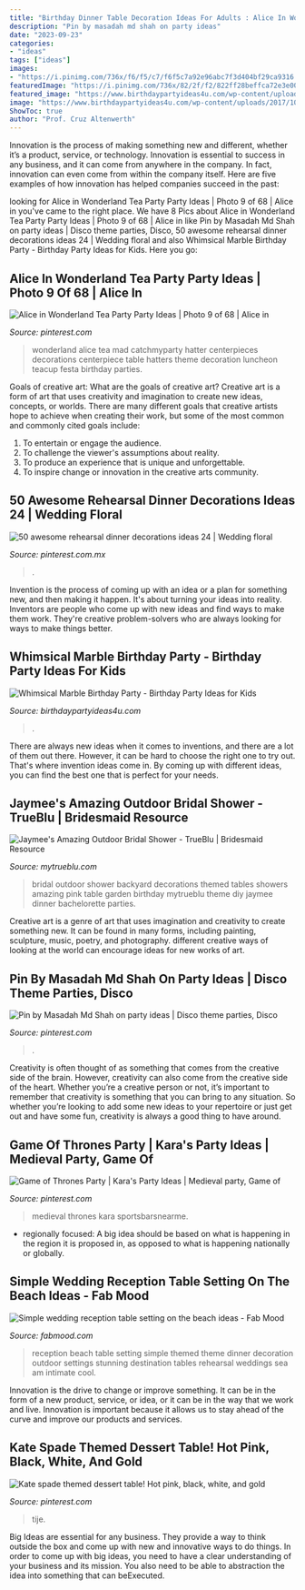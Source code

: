 ```yaml
---
title: "Birthday Dinner Table Decoration Ideas For Adults : Alice In Wonderland Tea Party Party Ideas"
description: "Pin by masadah md shah on party ideas"
date: "2023-09-23"
categories:
- "ideas"
tags: ["ideas"]
images:
- "https://i.pinimg.com/736x/f6/f5/c7/f6f5c7a92e96abc7f3d404bf29ca9316.jpg"
featuredImage: "https://i.pinimg.com/736x/82/2f/f2/822ff28beffca72e3e00a635c737e2b7--wonderland-party-centerpiece-ideas.jpg"
featured_image: "https://www.birthdaypartyideas4u.com/wp-content/uploads/2017/10/Whimsical-Marble-Birthday-Party-Dessert-Table.jpg"
image: "https://www.birthdaypartyideas4u.com/wp-content/uploads/2017/10/Whimsical-Marble-Birthday-Party-Dessert-Table.jpg"
ShowToc: true
author: "Prof. Cruz Altenwerth"
---
```



Innovation is the process of making something new and different, whether it’s a product, service, or technology. Innovation is essential to success in any business, and it can come from anywhere in the company. In fact, innovation can even come from within the company itself. Here are five examples of how innovation has helped companies succeed in the past:

	

		
looking for Alice in Wonderland Tea Party Party Ideas | Photo 9 of 68 | Alice in you've came to the right place. We have 8 Pics about Alice in Wonderland Tea Party Party Ideas | Photo 9 of 68 | Alice in like Pin by Masadah Md Shah on party ideas | Disco theme parties, Disco, 50 awesome rehearsal dinner decorations ideas 24 | Wedding floral and also Whimsical Marble Birthday Party - Birthday Party Ideas for Kids. Here you go:
		
    
## Alice In Wonderland Tea Party Party Ideas | Photo 9 Of 68 | Alice In

<img loading=lazy src="https://i.pinimg.com/736x/82/2f/f2/822ff28beffca72e3e00a635c737e2b7--wonderland-party-centerpiece-ideas.jpg" onerror="this.onerror=null;this.src='https://tse2.mm.bing.net/th?id=OIP.WM175X2H5zG0Od_6JmUxjwHaLH&amp;pid=15.1';" alt="Alice in Wonderland Tea Party Party Ideas | Photo 9 of 68 | Alice in">

_Source: pinterest.com_

>wonderland alice tea mad catchmyparty hatter centerpieces decorations centerpiece table hatters theme decoration luncheon teacup festa birthday parties. 

	

Goals of creative art: What are the goals of creative art?
Creative art is a form of art that uses creativity and imagination to create new ideas, concepts, or worlds. There are many different goals that creative artists hope to achieve when creating their work, but some of the most common and commonly cited goals include: 
1. To entertain or engage the audience.
2. To challenge the viewer's assumptions about reality.
3. To produce an experience that is unique and unforgettable.
4. To inspire change or innovation in the creative arts community.

    
## 50 Awesome Rehearsal Dinner Decorations Ideas 24 | Wedding Floral

<img loading=lazy src="https://i.pinimg.com/736x/f0/57/82/f057825d28d5539edc0694a77cdf2da9.jpg" onerror="this.onerror=null;this.src='https://tse2.mm.bing.net/th?id=OIP.rZ45ME30XdGeQaNEV4h-4AAAAA&amp;pid=15.1';" alt="50 awesome rehearsal dinner decorations ideas 24 | Wedding floral">

_Source: pinterest.com.mx_

>. 

	

Invention is the process of coming up with an idea or a plan for something new, and then making it happen. It's about turning your ideas into reality. Inventors are people who come up with new ideas and find ways to make them work. They're creative problem-solvers who are always looking for ways to make things better.

    
## Whimsical Marble Birthday Party - Birthday Party Ideas For Kids

<img loading=lazy src="https://www.birthdaypartyideas4u.com/wp-content/uploads/2017/10/Whimsical-Marble-Birthday-Party-Dessert-Table.jpg" onerror="this.onerror=null;this.src='https://tse2.mm.bing.net/th?id=OIP.HCnnLEE1OBjj9z8PLRO50AHaJ_&amp;pid=15.1';" alt="Whimsical Marble Birthday Party - Birthday Party Ideas for Kids">

_Source: birthdaypartyideas4u.com_

>. 

	

There are always new ideas when it comes to inventions, and there are a lot of them out there. However, it can be hard to choose the right one to try out. That's where invention ideas come in. By coming up with different ideas, you can find the best one that is perfect for your needs.

    
## Jaymee&#039;s Amazing Outdoor Bridal Shower - TrueBlu | Bridesmaid Resource

<img loading=lazy src="http://mytrueblu.com/wp-content/uploads/2013/03/IMG_0665a.jpg" onerror="this.onerror=null;this.src='https://tse4.mm.bing.net/th?id=OIP.1WdKmiK8zcDr9F0PeIiZnwHaLH&amp;pid=15.1';" alt="Jaymee&#039;s Amazing Outdoor Bridal Shower - TrueBlu | Bridesmaid Resource">

_Source: mytrueblu.com_

>bridal outdoor shower backyard decorations themed tables showers amazing pink table garden birthday mytrueblu theme diy jaymee dinner bachelorette parties. 

	

Creative art is a genre of art that uses imagination and creativity to create something new. It can be found in many forms, including painting, sculpture, music, poetry, and photography. different creative ways of looking at the world can encourage ideas for new works of art.

    
## Pin By Masadah Md Shah On Party Ideas | Disco Theme Parties, Disco

<img loading=lazy src="https://i.pinimg.com/736x/50/b0/55/50b0558a0f92941f75ff1b2a06066dbf--s-party-disco-party.jpg" onerror="this.onerror=null;this.src='https://tse4.mm.bing.net/th?id=OIP.jC9i7gblRA4TVnJgBSN44AHaJ3&amp;pid=15.1';" alt="Pin by Masadah Md Shah on party ideas | Disco theme parties, Disco">

_Source: pinterest.com_

>. 

	

Creativity is often thought of as something that comes from the creative side of the brain. However, creativity can also come from the creative side of the heart. Whether you’re a creative person or not, it’s important to remember that creativity is something that you can bring to any situation. So whether you’re looking to add some new ideas to your repertoire or just get out and have some fun, creativity is always a good thing to have around.

    
## Game Of Thrones Party | Kara&#039;s Party Ideas | Medieval Party, Game Of

<img loading=lazy src="https://i.pinimg.com/736x/f6/f5/c7/f6f5c7a92e96abc7f3d404bf29ca9316.jpg" onerror="this.onerror=null;this.src='https://tse4.mm.bing.net/th?id=OIP.5g5Hmq0-55kwmzi3XcyLEgHaKE&amp;pid=15.1';" alt="Game of Thrones Party | Kara&#039;s Party Ideas | Medieval party, Game of">

_Source: pinterest.com_

>medieval thrones kara sportsbarsnearme. 

	

- regionally focused: A big idea should be based on what is happening in the region it is proposed in, as opposed to what is happening nationally or globally.

    
## Simple Wedding Reception Table Setting On The Beach Ideas - Fab Mood

<img loading=lazy src="http://www.fabmood.com/wp-content/uploads/2013/08/tablescapes52.jpg" onerror="this.onerror=null;this.src='https://tse1.mm.bing.net/th?id=OIP.3dvmDBbFBomaYaUh_8mDFgHaLH&amp;pid=15.1';" alt="Simple wedding reception table setting on the beach ideas - Fab Mood">

_Source: fabmood.com_

>reception beach table setting simple themed theme dinner decoration outdoor settings stunning destination tables rehearsal weddings sea am intimate cool. 

	

Innovation is the drive to change or improve something. It can be in the form of a new product, service, or idea, or it can be in the way that we work and live. Innovation is important because it allows us to stay ahead of the curve and improve our products and services.

    
## Kate Spade Themed Dessert Table! Hot Pink, Black, White, And Gold

<img loading=lazy src="https://i.pinimg.com/736x/c9/c6/68/c9c668102e4279b7f0a515ade3469438.jpg" onerror="this.onerror=null;this.src='https://tse3.mm.bing.net/th?id=OIP._21NUkjGJflJXq7KmTc7iwHaJ3&amp;pid=15.1';" alt="Kate spade themed dessert table! Hot pink, black, white, and gold">

_Source: pinterest.com_

>tije. 

	

Big Ideas are essential for any business. They provide a way to think outside the box and come up with new and innovative ways to do things. In order to come up with big ideas, you need to have a clear understanding of your business and its mission. You also need to be able to abstraction the idea into something that can beExecuted.

